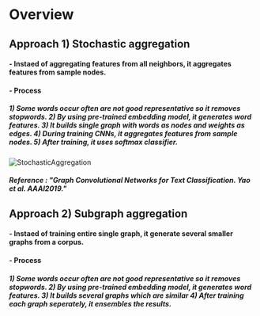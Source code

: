 # Overview 
## Approach 1) Stochastic aggregation
#### - Instaed of aggregating features from all neighbors, it aggregates features from sample nodes. 
#### - Process
##### 1) Some words occur often are not good representative so it removes stopwords. 2) By using pre-trained embedding model, it generates word features. 3) It builds single graph with words as nodes and weights as edges. 4) During training CNNs, it aggregates features from sample nodes. 5) After training, it uses softmax classifier. 
![StochasticAggregation](https://user-images.githubusercontent.com/45250729/85316673-697f7200-b4bd-11ea-9aa9-f42b7c41005e.png)
##### Reference : "Graph Convolutional Networks for Text Classification. Yao et al. AAAI2019." 

## Approach 2) Subgraph aggregation
#### - Instaed of training entire single graph, it generate several smaller graphs from a corpus. 
#### - Process
##### 1) Some words occur often are not good representative so it removes stopwords. 2) By using pre-trained embedding model, it generates word features. 3) It builds several graphs which are similar 4) After training each graph seperately, it ensembles the results. 
